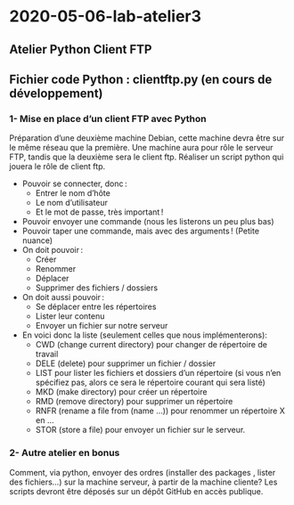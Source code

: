 # 2020-05-06-lab-atelier3
## Atelier Python Client FTP
## Fichier code Python : clientftp.py (en cours de développement)


### 1- Mise en place d’un client FTP avec Python

Préparation d’une deuxième machine Debian, cette machine devra être sur le même réseau que la première.
Une machine aura pour rôle le serveur FTP, tandis que la deuxième sera le client ftp.
Réaliser un script python qui jouera le rôle de client ftp.
* Pouvoir se connecter, donc :
   - Entrer le nom d’hôte
   - Le nom d’utilisateur 
   - Et le mot de passe, très important !
* Pouvoir envoyer une commande (nous les listerons un peu plus bas)
* Pouvoir taper une commande, mais avec des arguments ! (Petite nuance)
* On doit pouvoir :
   - Créer
   - Renommer
   - Déplacer
   - Supprimer des fichiers / dossiers
* On doit aussi pouvoir :
   - Se déplacer entre les répertoires
   - Lister leur contenu
   - Envoyer un fichier sur notre serveur
* En voici donc la liste (seulement celles que nous implémenterons):
   - CWD (change current directory) pour changer de répertoire de travail
   - DELE (delete) pour supprimer un fichier / dossier
   - LIST pour lister les fichiers et dossiers d’un répertoire (si vous n’en spécifiez pas, alors ce sera le répertoire courant qui sera listé)
   - MKD (make directory) pour créer un répertoire
   - RMD (remove directory) pour supprimer un répertoire
   - RNFR (rename a file from (name …)) pour renommer un répertoire X en …
   - STOR (store a file) pour envoyer un fichier sur le serveur.

### 2- Autre atelier en bonus

Comment, via python, envoyer des ordres (installer des packages , lister des fichiers…) sur la machine serveur, à partir de la machine cliente?
Les scripts devront être déposés sur un dépôt GitHub en accès publique. 
